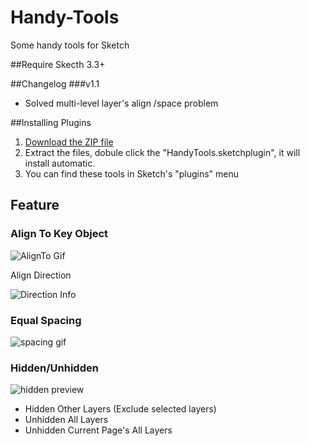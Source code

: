 # Handy-Tools
Some handy tools for Sketch

##Require
Skecth 3.3+

##Changelog
###v1.1
* Solved multi-level layer's align /space problem 

##Installing Plugins

1. [Download the ZIP file](https://github.com/webpatch/Handy-Tools/releases/download/v1.1/HandyTools.sketchplugin.zip)
2. Extract the files, dobule click the "HandyTools.sketchplugin", it will install automatic.
3. You can find these tools in Sketch's "plugins" menu

## Feature
### Align To Key Object
![AlignTo Gif](https://github.com/webpatch/Handy-Tools/raw/master/Screenshot/AlignTo.gif)

Align Direction  

![Direction Info](https://github.com/webpatch/Handy-Tools/raw/master/Screenshot/dir_info.png)

### Equal Spacing
![spacing gif](https://raw.githubusercontent.com/webpatch/Handy-Tools/master/Screenshot/spacing.gif)

### Hidden/Unhidden

![hidden preview](https://raw.githubusercontent.com/webpatch/Handy-Tools/master/Screenshot/hidden.png)

* Hidden Other Layers (Exclude selected layers)
* Unhidden All Layers
* Unhidden Current Page's All Layers
